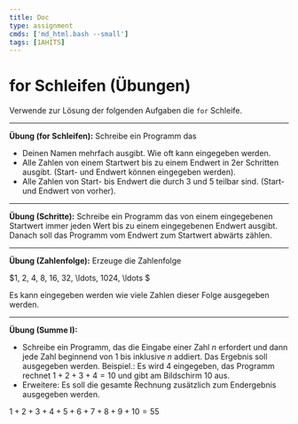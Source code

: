 ```yaml
---
title: Doc
type: assignment
cmds: ['md_html.bash --small']
tags: [1AHITS]
---
```


# for Schleifen (Übungen)


Verwende zur Lösung der folgenden Aufgaben die `for` Schleife.



---

**Übung (for Schleifen):**
Schreibe ein Programm das 

- Deinen Namen mehrfach ausgibt. Wie oft kann eingegeben werden.
- Alle Zahlen von einem Startwert bis zu einem Endwert in 2er Schritten ausgibt. (Start- und Endwert können eingegeben werden).
- Alle Zahlen von Start- bis Endwert die durch 3 und 5 teilbar sind.
  (Start- und Endwert von vorher).



---

**Übung (Schritte):**
Schreibe ein Programm das von einem eingegebenen Startwert immer jeden Wert bis zu einem eingegebenen Endwert ausgibt. Danach soll das Programm vom Endwert zum Startwert abwärts zählen.



---


**Übung (Zahlenfolge):**
Erzeuge die Zahlenfolge

$1, 2, 4, 8, 16, 32, \ldots, 1024, \ldots $

Es kann eingegeben werden wie viele Zahlen dieser Folge ausgegeben werden.



---

**Übung (Summe I):**

-  Schreibe ein Programm, das die Eingabe einer Zahl $n$ erfordert und dann jede Zahl beginnend von 1 bis inklusive $n$ addiert. 
Das Ergebnis soll ausgegeben werden.
Beispiel.: Es wird 4 eingegeben, das Programm rechnet $1+2+3+4=10$ und gibt am Bildschirm 10 aus.
- Erweitere: Es soll die gesamte Rechnung zusätzlich zum Endergebnis ausgegeben werden.

$1+2+3+4+5+6+7+8+9+10=55$


